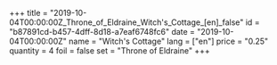 +++
title = "2019-10-04T00:00:00Z_Throne_of_Eldraine_Witch's_Cottage_[en]_false"
id = "b87891cd-b457-4dff-8d18-a7eaf6748fc6"
date = "2019-10-04T00:00:00Z"
name = "Witch's Cottage"
lang = ["en"]
price = "0.25"
quantity = 4
foil = false
set = "Throne of Eldraine"
+++
